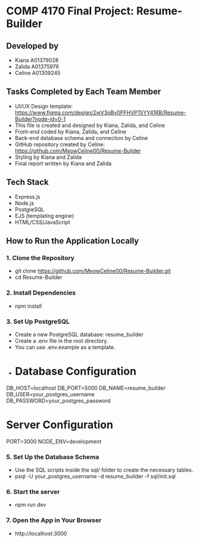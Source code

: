 # COMP 4170 Final Project: Resume-Builder

## Developed by
- Kiana A01379028  
- Zalida A01375976  
- Celine A01309245  

## Tasks Completed by Each Team Member
- UI/UX Design template: https://www.figma.com/design/2wV3qBv0PFHVPTtiYY41RB/Resume-Builder?node-id=0-1
- This file is created and designed by Kiana, Zalida, and Celine
- Front-end coded by Kiana, Zalida, and Celine
- Back-end database schema and connection by Celine
- GitHub repository created by Celine: https://github.com/MeowCeline00/Resume-Builder
- Styling by Kiana and Zalida
- Final report written by Kiana and Zalida


##  Tech Stack
- Express.js
- Node.js
- PostgreSQL
- EJS (templating engine)
- HTML/CSS/JavaScript


##  How to Run the Application Locally

### 1. Clone the Repository
- git clone https://github.com/MeowCeline00/Resume-Builder.git
- cd Resume-Builder

### 2. Install Dependencies
- npm install

### 3. Set Up PostgreSQL
- Create a new PostgreSQL database: resume_builder
- Create a .env file in the root directory.
- You can use .env.example as a template.
- # Database Configuration
DB_HOST=localhost
DB_PORT=5000
DB_NAME=resume_builder
DB_USER=your_postgres_username
DB_PASSWORD=your_postgres_password

# Server Configuration
PORT=3000
NODE_ENV=development

### 5. Set Up the Database Schema
- Use the SQL scripts inside the sql/ folder to create the necessary tables.
- psql -U your_postgres_username -d resume_builder -f sql/init.sql

### 6. Start the server
- npm run dev

### 7. Open the App in Your Browser
- http://localhost:3000